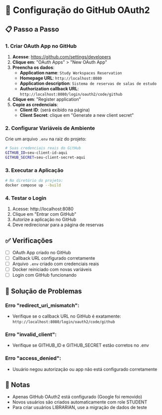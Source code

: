 # 🔧 Configuração do GitHub OAuth2

## 📋 **Passo a Passo**

### **1. Criar OAuth App no GitHub**

1. **Acesse**: https://github.com/settings/developers
2. **Clique em**: "OAuth Apps" > "New OAuth App"
3. **Preencha os dados**:
   - **Application name**: `Study Workspaces Reservation`
   - **Homepage URL**: `http://localhost:8080`
   - **Application description**: `Sistema de reservas de salas de estudo`
   - **Authorization callback URL**: `http://localhost:8080/login/oauth2/code/github`
4. **Clique em**: "Register application"
5. **Copie as credenciais**:
   - **Client ID**: (será exibido na página)
   - **Client Secret**: clique em "Generate a new client secret"

### **2. Configurar Variáveis de Ambiente**

Crie um arquivo `.env` na raiz do projeto:

```bash
# Suas credenciais reais do GitHub
GITHUB_ID=seu-client-id-aqui
GITHUB_SECRET=seu-client-secret-aqui
```

### **3. Executar a Aplicação**

```bash
# No diretório do projeto:
docker compose up --build
```

### **4. Testar o Login**

1. Acesse: http://localhost:8080
2. Clique em "Entrar com GitHub"
3. Autorize a aplicação no GitHub
4. Deve redirecionar para a página de reservas

## ✅ **Verificações**

- [ ] OAuth App criado no GitHub
- [ ] Callback URL configurado corretamente
- [ ] Arquivo `.env` criado com credenciais reais
- [ ] Docker reiniciado com novas variáveis
- [ ] Login com GitHub funcionando

## 🐛 **Solução de Problemas**

### Erro "redirect_uri_mismatch":
- Verifique se o callback URL no GitHub é exatamente:
  `http://localhost:8080/login/oauth2/code/github`

### Erro "invalid_client":
- Verifique se GITHUB_ID e GITHUB_SECRET estão corretos no .env

### Erro "access_denied":
- Usuário negou autorização ou app não está configurado corretamente

## 📝 **Notas**

- Apenas GitHub OAuth2 está configurado (Google foi removido)
- Novos usuários são criados automaticamente com role STUDENT
- Para criar usuários LIBRARIAN, use a migração de dados de teste